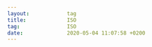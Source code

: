 ```yaml
---
layout:            tag
title:             ISO
tag:               ISO
date:              2020-05-04 11:07:58 +0200
---
```

